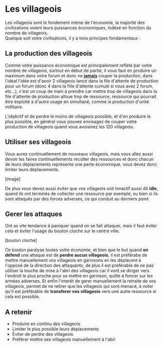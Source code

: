 # Les villageois

Les villageois sont le fondement même de l'économie, la majorité des civilizations voient leurs puissances économiques, indéxé en fonction du nombre de villageois. <br/>
Quelque soit votre civilisations, il y a trois principes fondamentaux : <br/>

## La production des villageois

Comme votre puissance économique est principalement reflété par votre nombre de villageois, surtout en début de partie, il vous faut en produire un maximum dans votre forum et donc ne <u><b>jamais</b></u> couper la production, dans l'idéal l'idée est d'avoir 2 villageois lancé dans la file d'attente de production pour un forum (donc 4 dans la fille d'attente cumulé si vous avez 2 forum, etc...), c'est un coup de main à prendre car mettre trop de villageois dans la file d'attente de production alloue trop de ressource, ressource qui pourrait être éxploité à d'autre usage en simultané, comme la production d'unité millitaire.

L'objéctif et de perdre le moins de villageois possible, et d'en produire le plus possible, en général vous pouvez envisagez de couper votre production de villageois quand vous avoisinez les 120 villageois.

## Utiliser ses villageois

Vous aurez continuellement de nouveaux villageois, mais vous allez aussi devoir les faires continuellements récolter des ressources et donc chacun de leurs déplacements représente une perte économique, vous devez donc limiter leurs déplacements.

[image]

De plus vous devez aussi éviter que vos villageois soit innactif aussi dit **idle**, quand ils ont terminés de collecter une ressource par exemple, ou bien si ils sont attaqués par des forces adverses, ce qui conduit au derniers point

## Gerer les attaques

Ont as vite tendance à paniquer quand on se fait attaquer, mais il faut éviter cela et éviter l'usage du bouton cloche sur le centre ville.

[bouton cloche]

Ce bouton paralyse toutes votre économie, et bien que le but quand **on défend** une attaque est de **perdre aucun villageois**, il est préférabe de mettre manuellement vos villageois en garnisons en les déplacent à l'opposé de la direction des attaquants, de plus il est préférable de ne pas utiliser la touche de mise à l'abri des villageois car il vont se diriger vers l'endroit le plus proche pour se mettre en garnison, quitte à foncer sur les armées adverses.
Et enfin l'interêt de gerer manuellement la retraite de vos villageois, permet de ne retirer que les villageois qui sont menacé, à noter qu'il est préférable de **transferer vos villageois** vers une autre ressource si cela est possible.

## A retenir

* Produire en continu des villageois
* Limiter le plus possible leurs déplacements
* Éviter de perdre des villageois
* Préférer mettre ses villageois manuellement à l'abri

